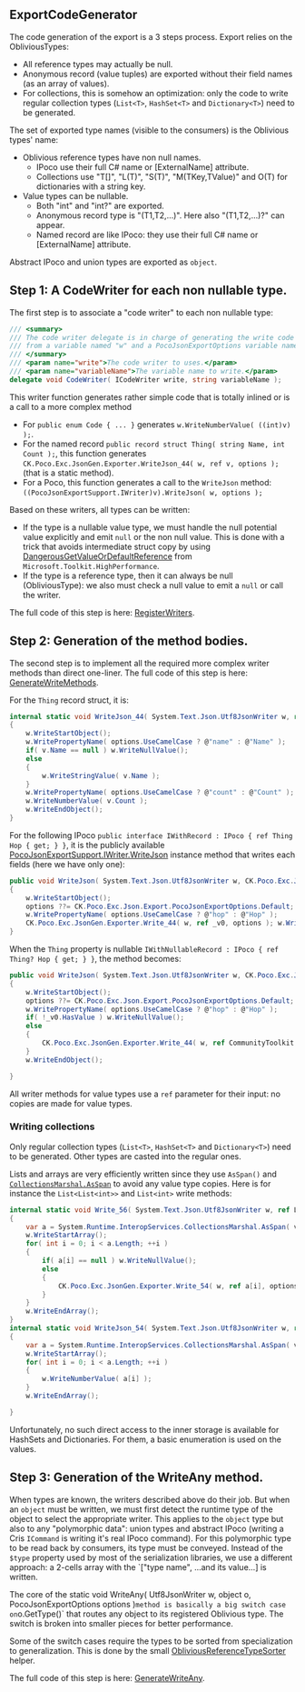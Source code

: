 ## ExportCodeGenerator

The code generation of the export is a 3 steps process. Export relies on the ObliviousTypes:
- All reference types may actually be null.
- Anonymous record (value tuples) are exported without their field names (as an array of values).
- For collections, this is somehow an optimization: only the code to write regular collection types (`List<T>`, 
  `HashSet<T>` and `Dictionary<T>`) need to be generated.

The set of exported type names (visible to the consumers) is the Oblivious types' name:
- Oblivious reference types have non null names.
  - IPoco use their full C# name or [ExternalName] attribute.
  - Collections use "T[]", "L(T)", "S(T)", "M(TKey,TValue)" and O(T) for dictionaries with a string key.
- Value types can be nullable.
  - Both "int" and "int?" are exported.
  - Anonymous record type is "(T1,T2,...)". Here also "(T1,T2,...)?" can appear.
  - Named record are like IPoco: they use their full C# name or [ExternalName] attribute.

Abstract IPoco and union types are exported as `object`.

## Step 1: A CodeWriter for each non nullable type.

The first step is to associate a "code writer" to each non nullable type:
```csharp
/// <summary>
/// The code writer delegate is in charge of generating the write code into a <see cref="System.Text.Json.Utf8JsonWriter"/>
/// from a variable named "w" and a PocoJsonExportOptions variable named "options".
/// </summary>
/// <param name="write">The code writer to uses.</param>
/// <param name="variableName">The variable name to write.</param>
delegate void CodeWriter( ICodeWriter write, string variableName );
```

This writer function generates rather simple code that is totally inlined or is a call to a more complex method
- For `public enum Code { ... }` generates `w.WriteNumberValue( ((int)v) );`. 
- For the named record `public record struct Thing( string Name, int Count );`, this function 
  generates `CK.Poco.Exc.JsonGen.Exporter.WriteJson_44( w, ref v, options );` (that is a static method).
- For a Poco, this function generates a call to the `WriteJson` method: `((PocoJsonExportSupport.IWriter)v).WriteJson( w, options );` 

Based on these writers, all types can be written:
- If the type is a nullable value type, we must handle the null potential value explicitly and emit `null` or the non null value.
  This is done with a trick that avoids intermediate struct copy by using [DangerousGetValueOrDefaultReference](https://learn.microsoft.com/en-us/dotnet/api/microsoft.toolkit.highperformance.extensions.nullableextensions.dangerousgetvalueordefaultreference?view=win-comm-toolkit-dotnet-7.0)
  from `Microsoft.Toolkit.HighPerformance`.
- If the type is a reference type, then it can always be null (ObliviousType): we also must check a null value to emit a `null`
  or call the writer.

The full code of this step is here: [RegisterWriters](ExportCodeGenerator.RegisterWriters.cs).

## Step 2: Generation of the method bodies.

The second step is to implement all the required more complex writer methods than direct one-liner.
The full code of this step is here: [GenerateWriteMethods](ExportCodeGenerator.GenerateWriteMethods.cs).

For the `Thing` record struct, it is:
```csharp
internal static void WriteJson_44( System.Text.Json.Utf8JsonWriter w, ref CK.Poco.Exc.Json.Tests.RecordTests.Thing v, CK.Poco.Exc.Json.Export.PocoJsonExportOptions options )
{
    w.WriteStartObject();
    w.WritePropertyName( options.UseCamelCase ? @"name" : @"Name" );
    if( v.Name == null ) w.WriteNullValue();
    else
    {
        w.WriteStringValue( v.Name );
    }
    w.WritePropertyName( options.UseCamelCase ? @"count" : @"Count" );
    w.WriteNumberValue( v.Count );
    w.WriteEndObject();
}
```
For the following IPoco `public interface IWithRecord : IPoco { ref Thing Hop { get; } }`, it is the
publicly available [PocoJsonExportSupport.IWriter.WriteJson](../../CK.Poco.Exc.Json/Export/PocoJsonExportSupport.cs#L44)
instance method that writes each fields (here we have only one): 
```csharp
public void WriteJson( System.Text.Json.Utf8JsonWriter w, CK.Poco.Exc.Json.Export.PocoJsonExportOptions options )
{
    w.WriteStartObject();
    options ??= CK.Poco.Exc.Json.Export.PocoJsonExportOptions.Default;
    w.WritePropertyName( options.UseCamelCase ? @"hop" : @"Hop" );
    CK.Poco.Exc.JsonGen.Exporter.Write_44( w, ref _v0, options ); w.WriteEndObject();
}
```
When the `Thing` property is nullable `IWithNullableRecord : IPoco { ref Thing? Hop { get; } }`, the method becomes:
```csharp
public void WriteJson( System.Text.Json.Utf8JsonWriter w, CK.Poco.Exc.Json.Export.PocoJsonExportOptions options )
{
    w.WriteStartObject();
    options ??= CK.Poco.Exc.Json.Export.PocoJsonExportOptions.Default;
    w.WritePropertyName( options.UseCamelCase ? @"hop" : @"Hop" );
    if( !_v0.HasValue ) w.WriteNullValue();
    else
    {
        CK.Poco.Exc.JsonGen.Exporter.Write_44( w, ref CommunityToolkit.HighPerformance.Extensions.NullableExtensions.DangerousGetValueOrDefaultReference( ref _v0 ), options );
    }
    w.WriteEndObject();

}
```

All writer methods for value types use a `ref` parameter for their input: no copies are made for value types.

### Writing collections

Only regular collection types (`List<T>`, `HashSet<T>` and `Dictionary<T>`) need to be generated. Other types
are casted into the regular ones. 

Lists and arrays are very efficiently written since they use `AsSpan()` and [`CollectionsMarshal.AsSpan`](https://learn.microsoft.com/en-us/dotnet/api/system.runtime.interopservices.collectionsmarshal.asspan)
to avoid any value type copies. Here is for instance the `List<List<int>>` and `List<int>`
write methods:
```csharp
internal static void Write_56( System.Text.Json.Utf8JsonWriter w, ref List<List<int>> v, CK.Poco.Exc.Json.Export.PocoJsonExportOptions options )
{
    var a = System.Runtime.InteropServices.CollectionsMarshal.AsSpan( v );
    w.WriteStartArray();
    for( int i = 0; i < a.Length; ++i )
    {
        if( a[i] == null ) w.WriteNullValue();
        else
        {
            CK.Poco.Exc.JsonGen.Exporter.Write_54( w, ref a[i], options );
        }
    }
    w.WriteEndArray();
}
internal static void WriteJson_54( System.Text.Json.Utf8JsonWriter w, ref List<int> v, CK.Poco.Exc.Json.Export.PocoJsonExportOptions options )
{
    var a = System.Runtime.InteropServices.CollectionsMarshal.AsSpan( v );
    w.WriteStartArray();
    for( int i = 0; i < a.Length; ++i )
    {
        w.WriteNumberValue( a[i] );
    }
    w.WriteEndArray();

}
```

Unfortunately, no such direct access to the inner storage is available for HashSets and Dictionaries. For them,
a basic enumeration is used on the values.

## Step 3: Generation of the WriteAny method.

When types are known, the writers described above do their job. But when an `object` must be written, we must first
detect the runtime type of the object to select the appropriate writer. This applies to the `object` type but also
to any "polymorphic data": union types and abstract IPoco (writing a Cris `ICommand` is writing it's real IPoco command).
For this polymorphic type to be read back by consumers, its type must be conveyed. Instead of the `$type` property used
by most of the serialization libraries, we use a different approach: a 2-cells array with the `["type name", ...and its value...]
is written.

The core of the static void WriteAny( Utf8JsonWriter w, object o, PocoJsonExportOptions options )` method
is basically a big switch case on `o.GetType()` that routes any object to its registered Oblivious type. The
switch is broken into smaller pieces for better performance.

Some of the switch cases require the types to be sorted from specialization to generalization. This is done by
the small [ObliviousReferenceTypeSorter](../../CK.Poco.Exchange.Engine/ObliviousReferenceTypeSorter.cs) helper.

The full code of this step is here: [GenerateWriteAny](ExportCodeGenerator.GenerateWriteAny.cs).
